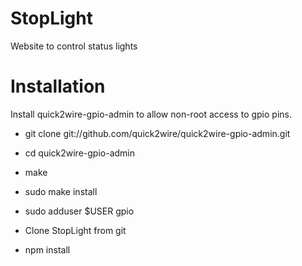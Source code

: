 # StopLight
Website to control status lights


# Installation
Install quick2wire-gpio-admin to allow non-root access to gpio pins.

* git clone git://github.com/quick2wire/quick2wire-gpio-admin.git
* cd quick2wire-gpio-admin
* make
* sudo make install
* sudo adduser $USER gpio

* Clone StopLight from git
* npm install
